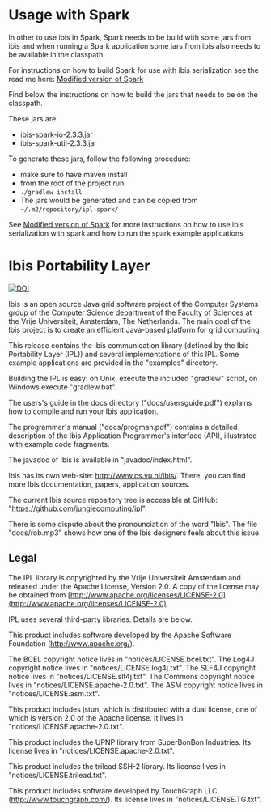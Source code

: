 # Usage with Spark

In other to use ibis in Spark, Spark needs to be build with some jars from ibis
and when running a Spark application some jars from ibis also needs to be available in the classpath.

For instructions on how to build Spark for use with ibis serialization see the read me here: [Modified version of Spark](https://github.com/dadepo/spark/tree/v2.4.4-with-ibis)

Find below the instructions on how to build the jars that needs to be on the classpath.

These jars are:
 - ibis-spark-io-2.3.3.jar
 - ibis-spark-util-2.3.3.jar
 
To generate these jars, follow the following procedure:
 
 - make sure to have maven install
 - from the root of the project run 
 - `./gradlew install`
 - The jars would be generated and can be copied from `~/.m2/repository/ipl-spark/`

See [Modified version of Spark](https://github.com/dadepo/spark/tree/v2.4.4-with-ibis) for more instructions on how to use ibis serialization with spark and how to run the spark example applications 

# Ibis Portability Layer

[![DOI](https://zenodo.org/badge/DOI/10.5281/zenodo.1324956.svg)](https://doi.org/10.5281/zenodo.1324956)

Ibis is an open source Java grid software project of the Computer
Systems group of the Computer Science department of the Faculty of
Sciences at the Vrije Universiteit, Amsterdam, The Netherlands.  The
main goal of the Ibis project is to create an efficient Java-based
platform for grid computing.

This release contains the Ibis communication library (defined
by the Ibis Portability Layer (IPL)) and several implementations of this
IPL. Some example applications are provided in the "examples"
directory.

Building the IPL is easy: on Unix, execute the included "gradlew" script,
on Windows execute "gradlew.bat".

The users's guide in the docs directory ("docs/usersguide.pdf") explains
how to compile and run your Ibis application.

The programmer's manual ("docs/progman.pdf") contains a detailed
description of the Ibis Application Programmer's interface (API),
illustrated with example code fragments.

The javadoc of Ibis is available in "javadoc/index.html".

Ibis has its own web-site: http://www.cs.vu.nl/ibis/.  There, you can
find more Ibis documentation, papers, application sources.

The current Ibis  source repository tree is accessible at GitHub:
"https://github.com/junglecomputing/ipl".

There is some dispute about the pronounciation of the word "Ibis". The
file "docs/rob.mp3" shows how one of the Ibis designers feels about this
issue.

## Legal

The IPL library is copyrighted by the Vrije Universiteit Amsterdam and released
under the Apache License, Version 2.0. A copy of the license may be obtained
from [http://www.apache.org/licenses/LICENSE-2.0](http://www.apache.org/licenses/LICENSE-2.0).

IPL uses several third-party libraries. Details are below.

This product includes software developed by the Apache Software
Foundation (http://www.apache.org/).

The BCEL copyright notice lives in "notices/LICENSE.bcel.txt".  The
Log4J copyright notice lives in "notices/LICENSE.log4j.txt".  The
SLF4J copyright notice lives in "notices/LICENSE.slf4j.txt".  The
Commons copyright notice lives in "notices/LICENSE.apache-2.0.txt".
The ASM copyright notice lives in "notices/LICENSE.asm.txt".

This product includes jstun, which is distributed with a dual license,
one of which is version 2.0 of the Apache license. It lives in
"notices/LICENSE.apache-2.0.txt".

This product includes the UPNP library from SuperBonBon Industries. Its
license lives in "notices/LICENSE.apache-2.0.txt".

This product includes the trilead SSH-2 library. Its license
lives in "notices/LICENSE.trilead.txt".

This product includes software developed by TouchGraph LLC
(http://www.touchgraph.com/). Its license lives in
"notices/LICENSE.TG.txt".
